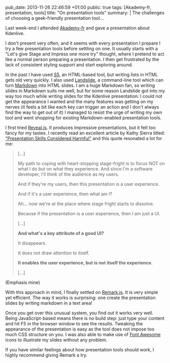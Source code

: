 pub_date: 2013-11-26 22:46:59 +01:00
public: true
tags: [Akademy-fr, presentation, tools]
title: "On presentation tools"
summary: |
    The challenges of choosing a geek-friendly presentation tool...

Last week-end I attended [Akademy-fr][akfr] and gave a presentation about
Kdenlive.

I don't present very often, and it seems with every presentation I prepare I try
a few presentation tools before settling on one. It usually starts with a "Let's
give Stage and Impress one more try" thought, where I pretend to act like a
normal person preparing a presentation. I then get frustrated by the lack of
consistent styling support and start exploring around.

In the past I have used [S5][S5], an HTML-based tool, but writing lists in HTML
gets old very quickly. I also used [Landslide][ls], a command-line tool which
can turn [Markdown][md] into HTML slides. I am a huge Markdown fan, so writing
slides in Markdown suits me well, but for some reason Landslide got into my way
too much while writing slides for the Kdenlive presentation: I could not get the
appearance I wanted and the many features was getting on my nerves (it feels a
bit like each key can trigger an action and I don't always find the way to get
out of it) I managed to resist the urge of writing my own tool and went shopping
for existing Markdown-enabled presentation tools.

I first tried [Reveal.js][reveal]. It produces impressive presentations, but it
felt too fancy for my tastes. I recently read an excellent article by Kathy
Sierra titled: ["Presentation Skills Considered Harmful"][ks-article] and this
quote resonated a lot for me:

> [...]
>
> My path to coping with heart-stopping stage-fright is to focus NOT on what I
> do but on what they experience. And since I'm a software developer, I'll think
> of the audience as my users.
>
> And if they're my users, then this presentation is a user experience.
>
> And if it's a user experience, then what am I?
>
> Ah... now we're at the place where stage fright starts to dissolve.
>
> Because if the presentation is a user experience, then I am just a UI.
>
> [...]
>
> **And what's a key attribute of a good UI?**
>
> It disappears.
>
> It does not draw attention to itself.
>
> **It enables the user experience, but is not itself the experience.**
>
> [...]

(Emphasis mine)

With this approach in mind, I finally settled on [Remark.js][remark]. It is very
simple yet efficient. The way it works is surprising: one create the
presentation slides by writing markdown in a text area!

Once you get over this unusual system, you find out it works very well.  Being
JavaScript-based means there is no build step: just type your content and hit F5
in the browser window to see the results. Tweaking the appearance of the
presentation is easy as the tool does not impose too much CSS structure on you.
I was also able to make use of [Font Awesome][fa] icons to illustrate my slides
without any problem.

If you have similar feelings about how presentation tools should work, I highly
recommend giving Remark a try.

[akfr]: http://2013.capitoledulibre.org/akademy-fr.html
[S5]: http://meyerweb.com/eric/tools/s5/
[ls]: https://github.com/adamzap/landslide
[md]: http://daringfireball.net/projects/markdown/
[reveal]: http://lab.hakim.se/reveal-js/
[ks-article]: http://seriouspony.com/blog/2013/10/4/presentation-skills-considered-harmful
[remark]: http://remarkjs.com
[fa]: http://fontawesome.io/
